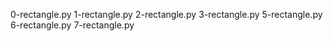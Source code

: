 0-rectangle.py
1-rectangle.py
2-rectangle.py
3-rectangle.py
5-rectangle.py
6-rectangle.py
7-rectangle.py
